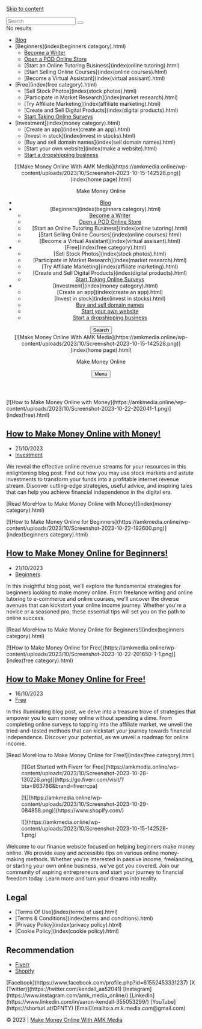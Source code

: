 [Skip to content](#main)

<div class="ct-drawer-canvas">

<div id="search-modal" class="ct-panel" data-behaviour="modal">

<div class="ct-panel-content">

<form role="search" method="get" class="search-form" action="index(home page).html" aria-haspopup="listbox" data-live-results="thumbs"><input type="search" class="modal-field" placeholder="Search" value="" name="s" autocomplete="off" title="Search for..." aria-label="Search for..."> <button type="submit" class="search-submit" aria-label="Search button">  <span data-loader="circles"><span></span><span></span><span></span></span> </button> <input type="hidden" name="ct_post_type" value="post:page">

<div class="screen-reader-text" aria-live="polite" role="status">No results</div>

</form>

</div>

</div>

<div id="offcanvas" class="ct-panel ct-header" data-behaviour="right-side">

<div class="ct-panel-inner">

<div class="ct-panel-content" data-device="mobile">

<nav class="mobile-menu has-submenu" data-id="mobile-menu" data-interaction="click" data-toggle-type="type-1" aria-label="Off Canvas Menu">

*   [Blog](/)
*   <span class="ct-sub-menu-parent">[Beginners](index(beginners category).html)</span>
    *   [Become a Writer](index(writer).html)
    *   [Open a POD Online Store](index(POD).html)
    *   [Start an Online Tutoring Business](index(online tutoring).html)
    *   [Start Selling Online Courses](index(online courses).html)
    *   [Become a Virtual Assistant](index(virtual assisant).html)
*   <span class="ct-sub-menu-parent">[Free](index(free category).html)</span>
    *   [Sell Stock Photos](index(stock photos).html)
    *   [Participate in Market Research](index(market research).html)
    *   [Try Affiliate Marketing](index(affiliate marketing).html)
    *   [Create and Sell Digital Products](index(digital products).html)
    *   [Start Taking Online Surveys](index(surveys).html)
*   <span class="ct-sub-menu-parent">[Investment](index(money category).html)</span>
    *   [Create an app](index(create an app).html)
    *   [Invest in stock](index(invest in stocks).html)
    *   [Buy and sell domain names](index(sell domain names).html)
    *   [Start your own website](index(make a website).html)
    *   [Start a dropshipping business](index(dropshipping).html)

</nav>

</div>

</div>

</div>

[](#main-container "Go to top")</div>

<div id="main-container">

<header id="header" class="ct-header" data-id="type-1" itemscope="" itemtype="https://schema.org/WPHeader">

<div data-device="desktop">

<div data-row="middle" data-column-set="3">

<div class="ct-container">

<div data-column="start" data-placements="1">

<div data-items="primary">

<div class="site-branding" data-id="logo" data-logo="top" itemscope="itemscope" itemtype="https://schema.org/Organization">[![Make Money Online With AMK Media](https://amkmedia.online/wp-content/uploads/2023/10/Screenshot-2023-10-15-142528.png)](index(home page).html)

<div class="site-title-container">

Make Money Online

</div>

</div>

</div>

</div>

<div data-column="middle">

<div data-items="">

<nav id="header-menu-1" class="header-menu-1" data-id="menu" data-interaction="hover" data-menu="type-1" data-dropdown="type-1:solid" data-responsive="no" itemscope="" itemtype="https://schema.org/SiteNavigationElement" aria-label="Header Menu">

*   [Blog](/)
*   [Beginners<span class="ct-toggle-dropdown-desktop"></span>](index(beginners category).html)
    *   [Become a Writer](index(writer).html)
    *   [Open a POD Online Store](index(POD).html)
    *   [Start an Online Tutoring Business](index(online tutoring).html)
    *   [Start Selling Online Courses](index(online courses).html)
    *   [Become a Virtual Assistant](index(virtual assisant).html)
*   [Free<span class="ct-toggle-dropdown-desktop"></span>](index(free category).html)
    *   [Sell Stock Photos](index(stock photos).html)
    *   [Participate in Market Research](index(market research).html)
    *   [Try Affiliate Marketing](index(affiliate marketing).html)
    *   [Create and Sell Digital Products](index(digital products).html)
    *   [Start Taking Online Surveys](index(surveys).html)
*   [Investment<span class="ct-toggle-dropdown-desktop"></span>](index(money category).html)
    *   [Create an app](index(create an app).html)
    *   [Invest in stock](index(invest in stocks).html)
    *   <a href="" class="ct-menu-link" role="menuitem">Buy and sell domain names</a>
    *   [Start your own website](https://amkmedia.online/start-your-own-website/)
    *   [Start a dropshipping business](https://amkmedia.online/start-a-dropshipping-business/)

</nav>

</div>

</div>

<div data-column="end" data-placements="1">

<div data-items="primary"><button data-toggle-panel="#search-modal" class="ct-header-search ct-toggle " aria-label="Open search form" data-label="left" data-id="search"><span class="ct-label ct-hidden-sm ct-hidden-md ct-hidden-lg">Search</span></button></div>

</div>

</div>

</div>

</div>

<div data-device="mobile">

<div data-row="middle" data-column-set="2">

<div class="ct-container">

<div data-column="start" data-placements="1">

<div data-items="primary">

<div class="site-branding" data-id="logo" data-logo="top">[![Make Money Online With AMK Media](https://amkmedia.online/wp-content/uploads/2023/10/Screenshot-2023-10-15-142528.png)](index(home page).html)

<div class="site-title-container">

Make Money Online

</div>

</div>

</div>

</div>

<div data-column="end" data-placements="1">

<div data-items="primary"><button data-toggle-panel="#offcanvas" class="ct-header-trigger ct-toggle " data-design="simple" data-label="right" aria-label="Open off canvas" data-id="trigger"><span class="ct-label ct-hidden-sm ct-hidden-md ct-hidden-lg">Menu</span></button></div>

</div>

</div>

</div>

</div>

</header>

<main id="main" class="site-main hfeed" itemscope="itemscope" itemtype="https://schema.org/CreativeWork">

<div class="ct-container" data-sidebar="right" data-vertical-spacing="top:bottom">

<section>

<div class="entries" data-archive="default" data-layout="simple" data-cards="boxed" data-hover="zoom-out">

<article id="post-197" class="entry-card post-197 post type-post status-publish format-standard has-post-thumbnail hentry category-investment" data-reveal="bottom:no">[![How to Make Money Online with Money](https://amkmedia.online/wp-content/uploads/2023/10/Screenshot-2023-10-22-202041-1.png)](index(free).html)

<div class="card-content">

## [How to Make Money Online with Money!](index(money).html)

*   <time class="ct-meta-element-date" datetime="2023-10-21T18:07:12+01:00">21/10/2023</time>
*   [Investment](index(money).html)

<div class="entry-excerpt">We reveal the effective online revenue streams for your resources in this enlightening blog post. Find out how you may use stock markets and astute investments to transform your funds into a profitable internet revenue stream. Discover cutting-edge strategies, useful advice, and inspiring tales that can help you achieve financial independence in the digital era.</div>

[Read More<span class="screen-reader-text">How to Make Money Online with Money!</span>](index(money category).html)</div>

</article>

<article id="post-154" class="entry-card post-154 post type-post status-publish format-standard has-post-thumbnail hentry category-beginners" data-reveal="bottom:no">[![How to Make Money Online for Beginners](https://amkmedia.online/wp-content/uploads/2023/10/Screenshot-2023-10-22-192600.png)](index(beginners category).html)

<div class="card-content">

## [How to Make Money Online for Beginners!](index(beginners).html)

*   <time class="ct-meta-element-date" datetime="2023-10-21T17:33:52+01:00">21/10/2023</time>
*   [Beginners](index(beginners).html)

<div class="entry-excerpt">In this insightful blog post, we'll explore the fundamental strategies for beginners looking to make money online. From freelance writing and online tutoring to e-commerce and online courses, we'll uncover the diverse avenues that can kickstart your online income journey. Whether you're a novice or a seasoned pro, these essential tips will set you on the path to online success.</div>

[Read More<span class="screen-reader-text">How to Make Money Online for Beginners!</span>](index(beginners category).html)</div>

</article>

<article id="post-125" class="entry-card post-125 post type-post status-publish format-standard has-post-thumbnail hentry category-free" data-reveal="bottom:no">[![How to Make Money Online for Free](https://amkmedia.online/wp-content/uploads/2023/10/Screenshot-2023-10-22-201650-1-1.png)](index(free category).html)

<div class="card-content">

## [How to Make Money Online for Free!](index(free).html)

*   <time class="ct-meta-element-date" datetime="2023-10-16T19:15:37+01:00">16/10/2023</time>
*   [Free](index(free).html)

<div class="entry-excerpt">In this illuminating blog post, we delve into a treasure trove of strategies that empower you to earn money online without spending a dime. From completing online surveys to tapping into the affiliate market, we unveil the tried-and-tested methods that can kickstart your journey towards financial independence. Discover your potential, as we unveil a roadmap for online income.</div>

[Read More<span class="screen-reader-text">How to Make Money Online for Free!</span>](index(free category).html)</div>

</article>

</div>

</section>

<aside class="ct-hidden-sm ct-hidden-md" data-type="type-2" id="sidebar" itemtype="https://schema.org/WPSideBar" itemscope="itemscope">

<div class="ct-sidebar" data-sticky="widgets" data-widgets="separated">

<div class="ct-widget widget_block widget_media_image" id="block-23">

<figure class="wp-block-image size-full is-resized">[![Get Started with Fiverr for Free](https://amkmedia.online/wp-content/uploads/2023/10/Screenshot-2023-10-28-130226.png)](https://go.fiverr.com/visit/?bta=863786&brand=fiverrcpa)</figure>

</div>

<div class="ct-sticky-widgets">

<div class="ct-widget widget_block widget_media_image" id="block-26">

<figure class="wp-block-image size-full is-resized">[![](https://amkmedia.online/wp-content/uploads/2023/10/Screenshot-2023-10-29-084858.png)](https://www.shopify.com/)</figure>

</div>

</div>

</div>

</aside>

</div>

</main>

<footer id="footer" class="ct-footer" data-id="type-1" itemscope="" itemtype="https://schema.org/WPFooter">

<div data-row="middle">

<div class="ct-container">

<div data-column="widget-area-1">

<div class="ct-widget widget_block widget_media_image" id="block-27">

<figure class="wp-block-image size-full">![](https://amkmedia.online/wp-content/uploads/2023/10/Screenshot-2023-10-15-142528-1.png)</figure>

</div>

<div class="ct-widget widget_block widget_text" id="block-28">

Welcome to our finance website focused on helping beginners make money online. We provide easy and accessible tips on various online money-making methods. Whether you're interested in passive income, freelancing, or starting your own online business, we've got you covered. Join our community of aspiring entrepreneurs and start your journey to financial freedom today. Learn more and turn your dreams into reality.

</div>

</div>

<div data-column="widget-area-2">

<div class="ct-widget widget_nav_menu" id="nav_menu-1">

## Legal

<div class="menu-legal-container">

*   [Terms Of Use](index(terms of use).html)
*   [Terms & Conditions](index(terms and conditions).html)
*   [Privacy Policy](index(privacy policy).html)
*   [Cookie Policy](index(cookie policy).html)

</div>

</div>

</div>

<div data-column="widget-area-3">

<div class="ct-widget widget_nav_menu" id="nav_menu-2">

## Recommendation

<div class="menu-recommendations-container">

*   [Fiverr](https://go.fiverr.com/visit/?bta=863786&brand=fiverrcpa)
*   [Shopify](https://www.shopify.com/)

</div>

</div>

</div>

<div data-column="socials">

<div class="ct-footer-socials" data-id="socials">

<div class="ct-social-box" data-icon-size="custom" data-color="custom" data-icons-type="simple">[<span class="ct-icon-container"></span><span class="ct-label ">Facebook</span>](https://www.facebook.com/profile.php?id=61552453331237) [<span class="ct-icon-container"></span><span class="ct-label ">X (Twitter)</span>](https://twitter.com/kendall_aa52041) [<span class="ct-icon-container"></span><span class="ct-label ">Instagram</span>](https://www.instagram.com/amk_media_online/) [<span class="ct-icon-container"></span><span class="ct-label ">LinkedIn</span>](https://www.linkedin.com/in/aaron-kendall-355053299/) [<span class="ct-icon-container"></span><span class="ct-label ">YouTube</span>](https://shorturl.at/DFNTY) [<span class="ct-icon-container"></span><span class="ct-label ">Email</span>](mailto:a.m.k.media.com@gmail.com)</div>

</div>

</div>

</div>

</div>

<div data-row="bottom">

<div class="ct-container" data-columns-divider="md:sm">

<div data-column="copyright">

<div class="ct-footer-copyright" data-id="copyright">

© 2023 | [Make Money Online With AMK Media](/)

</div>

</div>

</div>

</div>

</footer>

</div>

<script type="text/javascript">/* <![CDATA[ */ var rankMath = {"version":"1.0.205","ajaxurl":"https:\/\/https://amkmedia.github.io/\/wp-admin\/admin-ajax.php","adminurl":"https:\/\/amkmedia.online\/wp-admin\/admin.php","endpoint":"https:\/\/amkmedia.online\/wp-json\/rankmath\/v1","security":"341937faac","restNonce":"98c7a79a33","modules":{"0":"link-counter","1":"analytics","2":"seo-analysis","3":"sitemap","4":"rich-snippet","10":"content-ai","11":"instant-indexing","12":"role-manager","13":"404-monitor","14":"amp","15":"image-seo","16":"local-seo","17":"redirections"}}; /* ]]> */</script> <link rel="stylesheet" id="hostinger_main_styles-css" href="https://amkmedia.online/wp-content/plugins/hostinger/assets/css/main.css?ver=1.8.6" media="all">  <script id="admin-bar-js-before"> ( function() { function wpforms_admin_bar_menu_init() { var template = document.getElementById( 'tmpl-wpforms-admin-menubar-data' ), notifications = document.getElementById( 'wp-admin-bar-wpforms-notifications' ); if ( ! template ) { return; } if ( ! notifications ) { var menu = document.getElementById( 'wp-admin-bar-wpforms-menu-default' ); if ( ! menu ) { return; } menu.insertAdjacentHTML( 'afterBegin', template.innerHTML ); } else { notifications.insertAdjacentHTML( 'afterend', template.innerHTML ); } }; document.addEventListener( 'DOMContentLoaded', wpforms_admin_bar_menu_init ); }() ); </script>   <script id="ct-scripts-js-extra"> var ct_localizations = {"ajax_url":"https:\/\/amkmedia.online\/wp-admin\/admin-ajax.php","nonce":"badd99c85b","public_url":"https:\/\/amkmedia.online\/wp-content\/themes\/blocksy\/static\/bundle\/","rest_url":"https:\/\/amkmedia.online\/wp-json\/","search_url":"https:\/\/amkmedia.online\/search\/QUERY_STRING\/","show_more_text":"Show more","more_text":"More","search_live_results":"Search results","search_live_no_result":"No results","search_live_one_result":"You got %s result. Please press Tab to select it.","search_live_many_results":"You got %s results. Please press Tab to select one.","expand_submenu":"Expand dropdown menu","collapse_submenu":"Collapse dropdown menu","dynamic_js_chunks":[],"dynamic_styles":{"lazy_load":"https:\/\/amkmedia.online\/wp-content\/themes\/blocksy\/static\/bundle\/non-critical-styles.min.css","search_lazy":"https:\/\/amkmedia.online\/wp-content\/themes\/blocksy\/static\/bundle\/non-critical-search-styles.min.css"},"dynamic_styles_selectors":[]}; </script>